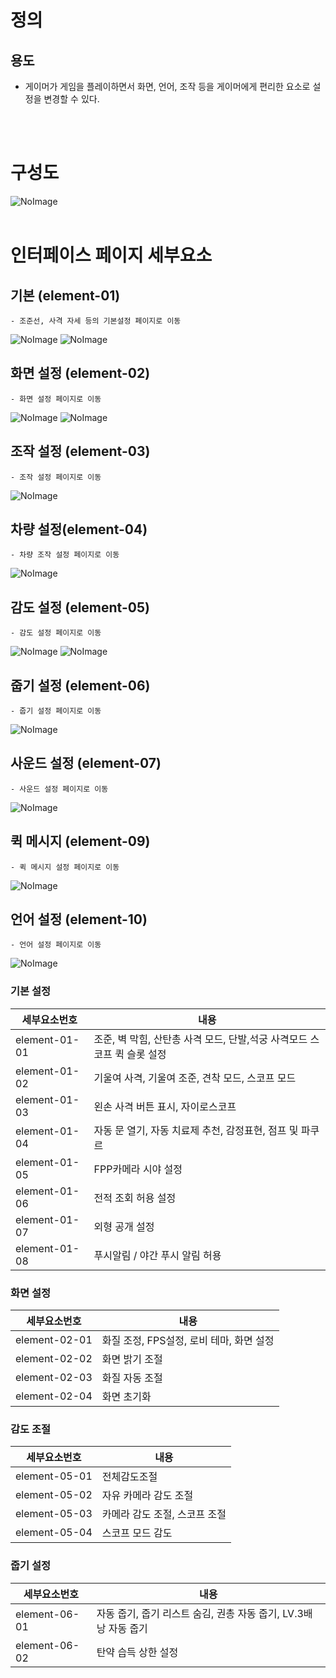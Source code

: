 # 정의
  ## 용도
  - 게이머가 게임을 플레이하면서 화면, 언어, 조작 등을 게이머에게 편리한 요소로 설정을 변경할 수 있다.
  
 
<br>
<br>

# 구성도
![NoImage](./설정014.jpg)
<br>
<br>

# 인터페이스 페이지 세부요소

  ## 기본 (element-01)
    - 조준선, 사격 자세 등의 기본설정 페이지로 이동

![NoImage](./설정001.jpg)
![NoImage](./설정002.jpg) 
 ## 화면 설정 (element-02)
    - 화면 설정 페이지로 이동
 ![NoImage](./설정004.jpg)
 ![NoImage](./설정005.jpg)   
  ## 조작 설정 (element-03)
    - 조작 설정 페이지로 이동
   ![NoImage](./설정006.jpg) 
  ## 차량 설정(element-04)
    - 차량 조작 설정 페이지로 이동
   ![NoImage](./설정007.jpg) 
  ## 감도 설정 (element-05)
    - 감도 설정 페이지로 이동
    
   ![NoImage](./설정008.jpg)
    ![NoImage](./설정009.jpg) 
  ## 줍기 설정 (element-06)
    - 줍기 설정 페이지로 이동
  ![NoImage](./설정010.jpg)  
  ## 사운드 설정 (element-07)
    - 사운드 설정 페이지로 이동
  ![NoImage](./설정011.jpg)  
  ## 퀵 메시지 (element-09)
    - 퀵 메시지 설정 페이지로 이동
 ![NoImage](./설정012.jpg) 
 ## 언어 설정 (element-10)
    - 언어 설정 페이지로 이동
  ![NoImage](./설정013.jpg)
 
  ### 기본 설정
  세부요소번호 | 내용    
  -------|-----
 element-01-01 | 조준, 벽 막힘, 산탄총 사격 모드, 단발,석궁 사격모드 스코프 퀵 슬롯 설정 
 element-01-02 | 기울여 사격, 기울여 조준, 견착 모드, 스코프 모드
 element-01-03| 왼손 사격 버튼 표시, 자이로스코프
 element-01-04| 자동 문 열기, 자동 치료제 추천, 감정표현, 점프 및 파쿠르
 element-01-05| FPP카메라 시야 설정
 element-01-06 | 전적 조회 허용 설정
 element-01-07 | 외형 공개 설정
 element-01-08| 푸시알림 / 야간 푸시 알림 허용
 
  ### 화면 설정
  세부요소번호 | 내용    
  -------|-----
 element-02-01 | 화질 조정, FPS설정, 로비 테마, 화면 설정 
 element-02-02 | 화면 밝기 조절
 element-02-03| 화질 자동 조절
 element-02-04| 화면 초기화 
 
 ### 감도 조절
  세부요소번호 | 내용    
  -------|-----
 element-05-01 | 전체감도조절
 element-05-02 | 자유 카메라 감도 조절
 element-05-03| 카메라 감도 조절, 스코프 조절
 element-05-04| 스코프 모드 감도
 
  ### 줍기 설정
  세부요소번호 | 내용    
  -------|-----
 element-06-01 | 자동 줍기, 줍기 리스트 숨김, 권총 자동 줍기, LV.3배낭 자동 줍기
 element-06-02 | 탄약 습득 상한 설정
 
 
